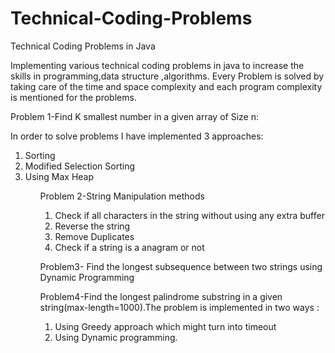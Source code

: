 # Technical-Coding-Problems
Technical Coding Problems in Java

Implementing various technical coding problems in java to increase the skills in programming,data structure ,algorithms.
Every Problem is solved by taking care of the time and space complexity and each program complexity is mentioned for the problems.

Problem 1-Find K smallest number in a given array of Size n:

In order to solve problems I have implemented 3 approaches:
  <ol><li>Sorting</li><li>Modified Selection Sorting</li><li>Using Max Heap</li></li><ol>
  
Problem 2-String Manipulation methods
<ol><li>Check if all characters in the string without using any extra buffer</li><li>Reverse the string</li><li>Remove Duplicates</li></li><li>Check if a string is a anagram or not</li></ol>

Problem3- Find the longest subsequence between two strings using Dynamic Programming

Problem4-Find the longest palindrome substring in a given string(max-length=1000).The problem is implemented in two ways :
<ol><li>Using Greedy approach which might turn into timeout </li><li>Using Dynamic programming.</li></ol>

